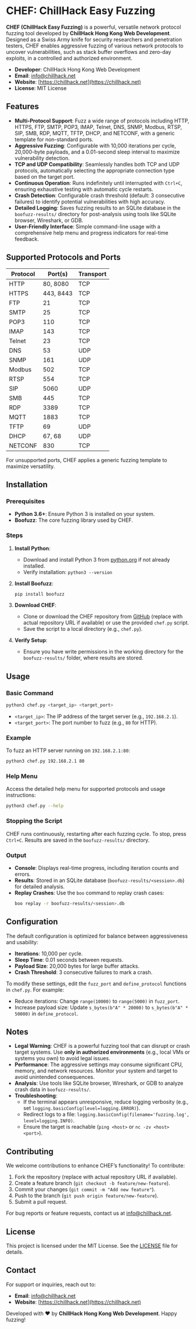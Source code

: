 # CHEF: ChillHack Easy Fuzzing

**CHEF (ChillHack Easy Fuzzing)** is a powerful, versatile network protocol fuzzing tool developed by **ChillHack Hong Kong Web Development**. Designed as a Swiss Army knife for security researchers and penetration testers, CHEF enables aggressive fuzzing of various network protocols to uncover vulnerabilities, such as stack buffer overflows and zero-day exploits, in a controlled and authorized environment.

- **Developer**: ChillHack Hong Kong Web Development
- **Email**: [info@chillhack.net](mailto:info@chillhack.net)
- **Website**: [https://chillhack.net](https://chillhack.net)
- **License**: MIT License

## Features

- **Multi-Protocol Support**: Fuzz a wide range of protocols including HTTP, HTTPS, FTP, SMTP, POP3, IMAP, Telnet, DNS, SNMP, Modbus, RTSP, SIP, SMB, RDP, MQTT, TFTP, DHCP, and NETCONF, with a generic template for non-standard ports.
- **Aggressive Fuzzing**: Configurable with 10,000 iterations per cycle, 20,000-byte payloads, and a 0.01-second sleep interval to maximize vulnerability detection.
- **TCP and UDP Compatibility**: Seamlessly handles both TCP and UDP protocols, automatically selecting the appropriate connection type based on the target port.
- **Continuous Operation**: Runs indefinitely until interrupted with `Ctrl+C`, ensuring exhaustive testing with automatic cycle restarts.
- **Crash Detection**: Configurable crash threshold (default: 3 consecutive failures) to identify potential vulnerabilities with high accuracy.
- **Detailed Logging**: Saves fuzzing results to an SQLite database in the `boofuzz-results/` directory for post-analysis using tools like SQLite browser, Wireshark, or GDB.
- **User-Friendly Interface**: Simple command-line usage with a comprehensive help menu and progress indicators for real-time feedback.

## Supported Protocols and Ports

| Protocol       | Port(s)       | Transport |
|----------------|---------------|-----------|
| HTTP           | 80, 8080      | TCP       |
| HTTPS          | 443, 8443     | TCP       |
| FTP            | 21            | TCP       |
| SMTP           | 25            | TCP       |
| POP3           | 110           | TCP       |
| IMAP           | 143           | TCP       |
| Telnet         | 23            | TCP       |
| DNS            | 53            | UDP       |
| SNMP           | 161           | UDP       |
| Modbus         | 502           | TCP       |
| RTSP           | 554           | TCP       |
| SIP            | 5060          | UDP       |
| SMB            | 445           | TCP       |
| RDP            | 3389          | TCP       |
| MQTT           | 1883          | TCP       |
| TFTP           | 69            | UDP       |
| DHCP           | 67, 68        | UDP       |
| NETCONF        | 830           | TCP       |

For unsupported ports, CHEF applies a generic fuzzing template to maximize versatility.

## Installation

### Prerequisites
- **Python 3.6+**: Ensure Python 3 is installed on your system.
- **Boofuzz**: The core fuzzing library used by CHEF.

### Steps
1. **Install Python**:
   - Download and install Python 3 from [python.org](https://www.python.org/downloads/) if not already installed.
   - Verify installation: `python3 --version`

2. **Install Boofuzz**:
   ```bash
   pip install boofuzz
   ```

3. **Download CHEF**:
   - Clone or download the CHEF repository from [GitHub](#) (replace with actual repository URL if available) or use the provided `chef.py` script.
   - Save the script to a local directory (e.g., `chef.py`).

4. **Verify Setup**:
   - Ensure you have write permissions in the working directory for the `boofuzz-results/` folder, where results are stored.

## Usage

### Basic Command
```bash
python3 chef.py <target_ip> <target_port>
```

- `<target_ip>`: The IP address of the target server (e.g., `192.168.2.1`).
- `<target_port>`: The port number to fuzz (e.g., `80` for HTTP).

### Example
To fuzz an HTTP server running on `192.168.2.1:80`:
```bash
python3 chef.py 192.168.2.1 80
```

### Help Menu
Access the detailed help menu for supported protocols and usage instructions:
```bash
python3 chef.py --help
```

### Stopping the Script
CHEF runs continuously, restarting after each fuzzing cycle. To stop, press `Ctrl+C`. Results are saved in the `boofuzz-results/` directory.

### Output
- **Console**: Displays real-time progress, including iteration counts and errors.
- **Results**: Stored in an SQLite database (`boofuzz-results/<session>.db`) for detailed analysis.
- **Replay Crashes**: Use the `boo` command to replay crash cases:
  ```bash
  boo replay -r boofuzz-results/<session>.db
  ```

## Configuration

The default configuration is optimized for balance between aggressiveness and usability:
- **Iterations**: 10,000 per cycle.
- **Sleep Time**: 0.01 seconds between requests.
- **Payload Size**: 20,000 bytes for large buffer attacks.
- **Crash Threshold**: 3 consecutive failures to mark a crash.

To modify these settings, edit the `fuzz_port` and `define_protocol` functions in `chef.py`. For example:
- Reduce iterations: Change `range(10000)` to `range(5000)` in `fuzz_port`.
- Increase payload size: Update `s_bytes(b"A" * 20000)` to `s_bytes(b"A" * 50000)` in `define_protocol`.

## Notes

- **Legal Warning**: CHEF is a powerful fuzzing tool that can disrupt or crash target systems. Use **only in authorized environments** (e.g., local VMs or systems you own) to avoid legal issues.
- **Performance**: The aggressive settings may consume significant CPU, memory, and network resources. Monitor your system and target to avoid unintended consequences.
- **Analysis**: Use tools like SQLite browser, Wireshark, or GDB to analyze crash data in `boofuzz-results/`.
- **Troubleshooting**:
  - If the terminal appears unresponsive, reduce logging verbosity (e.g., set `logging.basicConfig(level=logging.ERROR)`).
  - Redirect logs to a file: `logging.basicConfig(filename='fuzzing.log', level=logging.INFO)`.
  - Ensure the target is reachable (`ping <host>` or `nc -zv <host> <port>`).

## Contributing

We welcome contributions to enhance CHEF’s functionality! To contribute:
1. Fork the repository (replace with actual repository URL if available).
2. Create a feature branch (`git checkout -b feature/new-feature`).
3. Commit your changes (`git commit -m "Add new feature"`).
4. Push to the branch (`git push origin feature/new-feature`).
5. Submit a pull request.

For bug reports or feature requests, contact us at [info@chillhack.net](mailto:info@chillhack.net).

## License

This project is licensed under the MIT License. See the [LICENSE](LICENSE) file for details.

## Contact

For support or inquiries, reach out to:
- **Email**: [info@chillhack.net](mailto:info@chillhack.net)
- **Website**: [https://chillhack.net](https://chillhack.net)

Developed with ❤️ by **ChillHack Hong Kong Web Development**. Happy fuzzing!
